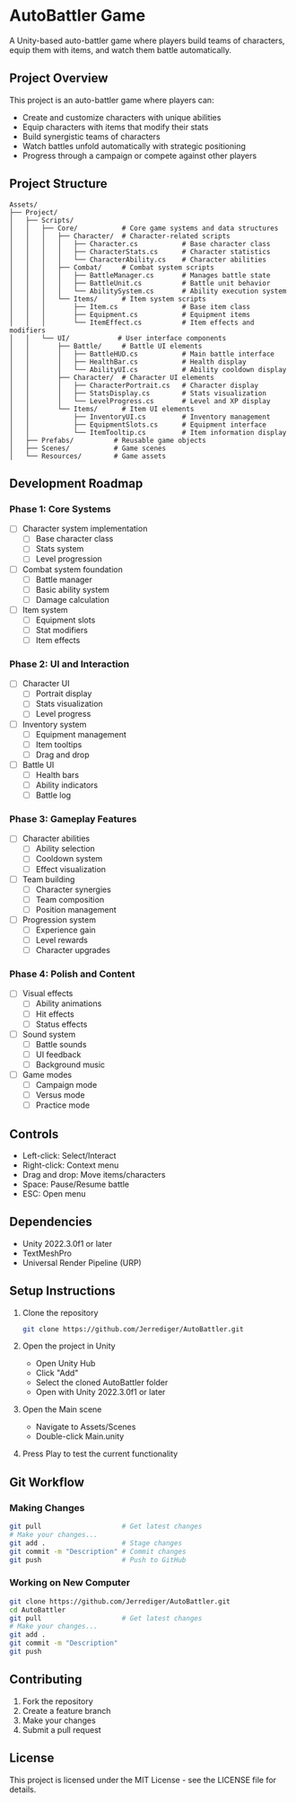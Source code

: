# AutoBattler Game

A Unity-based auto-battler game where players build teams of characters, equip them with items, and watch them battle automatically.

## Project Overview

This project is an auto-battler game where players can:
- Create and customize characters with unique abilities
- Equip characters with items that modify their stats
- Build synergistic teams of characters
- Watch battles unfold automatically with strategic positioning
- Progress through a campaign or compete against other players

## Project Structure

```
Assets/
├── Project/
│   ├── Scripts/
│   │   ├── Core/           # Core game systems and data structures
│   │   │   ├── Character/  # Character-related scripts
│   │   │   │   ├── Character.cs           # Base character class
│   │   │   │   ├── CharacterStats.cs      # Character statistics
│   │   │   │   └── CharacterAbility.cs    # Character abilities
│   │   │   ├── Combat/     # Combat system scripts
│   │   │   │   ├── BattleManager.cs       # Manages battle state
│   │   │   │   ├── BattleUnit.cs          # Battle unit behavior
│   │   │   │   └── AbilitySystem.cs       # Ability execution system
│   │   │   └── Items/      # Item system scripts
│   │   │       ├── Item.cs                # Base item class
│   │   │       ├── Equipment.cs           # Equipment items
│   │   │       └── ItemEffect.cs          # Item effects and modifiers
│   │   └── UI/            # User interface components
│   │       ├── Battle/     # Battle UI elements
│   │       │   ├── BattleHUD.cs           # Main battle interface
│   │       │   ├── HealthBar.cs           # Health display
│   │       │   └── AbilityUI.cs           # Ability cooldown display
│   │       ├── Character/  # Character UI elements
│   │       │   ├── CharacterPortrait.cs   # Character display
│   │       │   ├── StatsDisplay.cs        # Stats visualization
│   │       │   └── LevelProgress.cs       # Level and XP display
│   │       └── Items/      # Item UI elements
│   │           ├── InventoryUI.cs         # Inventory management
│   │           ├── EquipmentSlots.cs      # Equipment interface
│   │           └── ItemTooltip.cs         # Item information display
│   ├── Prefabs/          # Reusable game objects
│   ├── Scenes/           # Game scenes
│   └── Resources/        # Game assets
```

## Development Roadmap

### Phase 1: Core Systems
- [ ] Character system implementation
  - [ ] Base character class
  - [ ] Stats system
  - [ ] Level progression
- [ ] Combat system foundation
  - [ ] Battle manager
  - [ ] Basic ability system
  - [ ] Damage calculation
- [ ] Item system
  - [ ] Equipment slots
  - [ ] Stat modifiers
  - [ ] Item effects

### Phase 2: UI and Interaction
- [ ] Character UI
  - [ ] Portrait display
  - [ ] Stats visualization
  - [ ] Level progress
- [ ] Inventory system
  - [ ] Equipment management
  - [ ] Item tooltips
  - [ ] Drag and drop
- [ ] Battle UI
  - [ ] Health bars
  - [ ] Ability indicators
  - [ ] Battle log

### Phase 3: Gameplay Features
- [ ] Character abilities
  - [ ] Ability selection
  - [ ] Cooldown system
  - [ ] Effect visualization
- [ ] Team building
  - [ ] Character synergies
  - [ ] Team composition
  - [ ] Position management
- [ ] Progression system
  - [ ] Experience gain
  - [ ] Level rewards
  - [ ] Character upgrades

### Phase 4: Polish and Content
- [ ] Visual effects
  - [ ] Ability animations
  - [ ] Hit effects
  - [ ] Status effects
- [ ] Sound system
  - [ ] Battle sounds
  - [ ] UI feedback
  - [ ] Background music
- [ ] Game modes
  - [ ] Campaign mode
  - [ ] Versus mode
  - [ ] Practice mode

## Controls

- Left-click: Select/Interact
- Right-click: Context menu
- Drag and drop: Move items/characters
- Space: Pause/Resume battle
- ESC: Open menu

## Dependencies

- Unity 2022.3.0f1 or later
- TextMeshPro
- Universal Render Pipeline (URP)

## Setup Instructions

1. Clone the repository
   ```bash
   git clone https://github.com/Jerrediger/AutoBattler.git
   ```

2. Open the project in Unity
   - Open Unity Hub
   - Click "Add"
   - Select the cloned AutoBattler folder
   - Open with Unity 2022.3.0f1 or later

3. Open the Main scene
   - Navigate to Assets/Scenes
   - Double-click Main.unity

4. Press Play to test the current functionality

## Git Workflow

### Making Changes
```bash
git pull                    # Get latest changes
# Make your changes...
git add .                   # Stage changes
git commit -m "Description" # Commit changes
git push                    # Push to GitHub
```

### Working on New Computer
```bash
git clone https://github.com/Jerrediger/AutoBattler.git
cd AutoBattler
git pull                    # Get latest changes
# Make your changes...
git add .
git commit -m "Description"
git push
```

## Contributing

1. Fork the repository
2. Create a feature branch
3. Make your changes
4. Submit a pull request

## License

This project is licensed under the MIT License - see the LICENSE file for details. 